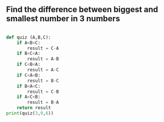 ## Find the difference between biggest and smallest number in 3 numbers

```py

def quiz (A,B,C):
    if A<B<C:
        result = C-A
    if B<C<A:
        result = A-B
    if C<B<A:
        result = A-C
    if C<A<B:
        result = B-C
    if B<A<C:
        result = C-B
    if A<C<B:
        result = B-A
    return result
print(quiz(3,9,6))

```
